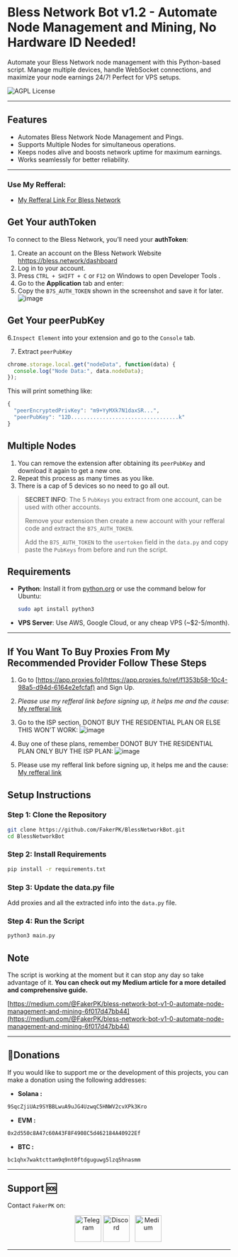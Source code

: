 # Bless Network Bot v1.2 - Automate Node Management and Mining, No Hardware ID Needed!
Automate your Bless Network node management with this Python-based script. Manage multiple devices, handle WebSocket connections, and maximize your node earnings 24/7! Perfect for VPS setups.

![AGPL License](https://img.shields.io/badge/License-AGPL%20v3-blue.svg)

---

## **Features**
* Automates Bless Network Node Management and Pings.
* Supports Multiple Nodes  for simultaneous operations.
* Keeps nodes alive and boosts network uptime for maximum earnings.
* Works seamlessly for better reliability.

---
### Use My Refferal:
- [My Refferal Link For Bless Network](https://bless.network/dashboard?ref=WBY5T8)
## **Get Your authToken**
To connect to the Bless Network, you’ll need your **authToken**:
1. Create an account on the Bless Network Website [hhttps://bless.network/dashboard](https://bless.network/dashboard?ref=WBY5T8)
2. Log in to your account.
3. Press `CTRL + SHIFT + C` or `F12` on Windows to open Developer Tools .
4. Go to the **Application** tab and enter:
5. Copy the ```B7S_AUTH_TOKEN``` shown in the screenshot and save it for later.
![image](https://github.com/user-attachments/assets/5808a866-b647-4afc-8d61-1a000ce301c1)


## **Get Your peerPubKey**
6.`Inspect Element` into your extension and go to the `Console` tab.

7. Extract ```peerPubKey``` 
  ```javascript
  chrome.storage.local.get("nodeData", function(data) {
    console.log("Node Data:", data.nodeData);
});
```
This will print something like:
```javascript
{
  "peerEncryptedPrivKey": "m9+YyMXk7N1daxSR...",
  "peerPubKey": "12D..................................k"
}
```

## **Multiple Nodes**
1. You can remove the extension after obtaining its ```peerPubKey``` and download it again to get a new one.
2. Repeat this process as many times as you like.
3. There is a cap of 5 devices so no need to go all out.
> **SECRET INFO**:
> The 5 `PubKeys` you extract from one account, can be used with other accounts.
> 
> Remove your extension then create a new account with your refferal code and extract the `B7S_AUTH_TOKEN`.
> 
> Add the `B7S_AUTH_TOKEN` to the `usertoken` field in the ``data.py`` and copy paste the ``PubKeys`` from before and run the script.

## **Requirements**
- **Python**: Install it from [python.org](https://www.python.org/downloads/) or use the command below for Ubuntu:
  ```bash
  sudo apt install python3
  ```
- **VPS Server**: Use AWS, Google Cloud, or any cheap VPS (~$2-5/month).

---
## **If You Want To Buy Proxies From My Recommended Provider Follow These Steps**
1. Go to [https://app.proxies.fo](https://app.proxies.fo/ref/f1353b58-10c4-98a5-d94d-6164e2efcfaf) and Sign Up.
2. *Please use my refferal link before signing up, it helps me and the cause*: [My refferal link](https://app.proxies.fo/ref/f1353b58-10c4-98a5-d94d-6164e2efcfaf)
3. Go to the ISP section, DONOT BUY THE RESIDENTIAL PLAN OR ELSE THIS WON'T WORK:
![image](https://github.com/user-attachments/assets/1337a21b-7a3c-4e18-9335-45a541c29d99)

4. Buy one of these plans, remember DONOT BUY THE RESIDENTIAL PLAN ONLY BUY THE ISP PLAN:
 ![image](https://github.com/user-attachments/assets/a4d94623-025a-459f-85d8-771975e7a503)
5. Please use my refferal link before signing up, it helps me and the cause: [My refferal link](https://app.proxies.fo/ref/f1353b58-10c4-98a5-d94d-6164e2efcfaf)


## **Setup Instructions**
### Step 1: Clone the Repository
```bash
git clone https://github.com/FakerPK/BlessNetworkBot.git
cd BlessNetworkBot
```

### Step 2: Install Requirements
```bash
pip install -r requirements.txt
```

### Step 3: Update the data.py file
Add proxies and all the extracted info into the `data.py` file.

### Step 4: Run the Script
```bash
python3 main.py
```


## **Note**
The script is working at the moment but it can stop any day so take advantage of it.
**You can check out my Medium article for a more detailed and comprehensive guide.**

[https://medium.com/@FakerPK/bless-network-bot-v1-0-automate-node-management-and-mining-6f017d47bb44](https://medium.com/@FakerPK/bless-network-bot-v1-0-automate-node-management-and-mining-6f017d47bb44)

---
##  **💸Donations**
If you would like to support me or the development of this projects, you can make a donation using the following addresses:
- **Solana :**
```bash
9SqcZjiUAz9SYBBLwuA9uJG4UzwqC5HNWV2cvXPk3Kro
```
- **EVM :**
```bash
0x2d550c8A47c60A43F8F4908C5d462184A40922Ef
```
- **BTC :**
```bash
bc1qhx7waktcttam9q9nt0ftdguguwg5lzq5hnasmm
```
----
## Support 🆘  
Contact `FakerPK` on:  
<p align="center">
  <a href="https://t.me/+rurxli5cagplMjM8"><img width="60px" alt="Telegram" src="https://img.icons8.com/fluency/96/0088CC/telegram-app.png"/></a>
  <a href="https://discord.gg/Y2zXVwKe"><img width="60px" alt="Discord" src="https://img.icons8.com/fluency/96/FFA500/discord-logo.png"/></a> &#8287;
  <a href="https://medium.com/@FakerPK"><img width="60px" src="https://img.icons8.com/ios-filled/96/F0F0EC/medium-monogram.png" alt="Medium"></a>&#8287;
</p>

----
